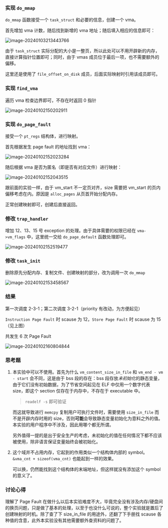 ### 实现 `do_mmap`

`do_mmap` 函数接受一个 `task_struct` 和必要的信息，创建一个 vma。

首先增加 vma 计数，随后找到新增的 vma 地址；随后填入相应的信息即可：

![image-20240103213443766](/home/orks/Repos/os-labs/reports/assets/image-20240103213443766.png)

由于 `task_struct` 实际分配的大小是一整页，所以此处可以不用开辟新的内存，直接计算指针位置即可；同时，由于 vmas 成员位于最后一项，也不需要额外的偏移。

这里还是使用了 `file_offset_on_disk` 成员，后面实际映射时引用该成员即可。

### 实现 `find_vma`

遍历 vma 检查边界即可，不存在时返回 0 指针

![image-20240102150202911](/home/orks/Repos/os-labs/reports/assets/image-20240102150202911.png)

### 实现 `do_page_fault`

接受一个 `pt_regs` 结构体，进行映射。

首先根据发生 page fault 的地址找到 vma：

![image-20240102152023284](/home/orks/Repos/os-labs/reports/assets/image-20240102152023284.png)

随后根据 vma 是否为匿名（即是否有对应文件）进行映射：

![image-20240102152043515](/home/orks/Repos/os-labs/reports/assets/image-20240102152043515.png)

跟前面的实验一样，由于 vm_start 不一定页对齐，size 需要把 vm_start 的页内偏移考虑在内。原因是 `alloc_pages` 从页首开始分配内存。

正常创建映射即可，创建后直接返回。

### 修改 `trap_handler`

增加 12、13、15 号 exception 的处理。由于具体需要的权限已经在 `vma->vm_flags` 中，这里统一交给 `do_page_default` 函数处理即可。

![image-20240102152519477](/home/orks/Repos/os-labs/reports/assets/image-20240102152519477.png)

### 修改 `task_init`

删除原先分配内存、复制文件、创建映射的部分，改为调用一次 `do_mmap`

![image-20240102153458567](/home/orks/Repos/os-labs/reports/assets/image-20240102153458567.png)

### 结果

第一次调度 2-3-1；第二次调度 3-2-1（priority 有改动，为方便起见）

`Instruction Page Fault` 时 scause 为 12，`Store Page Fault` 时 scause 为 15（见上图）

共发生 6 次 Page Fault

![image-20240102160804844](/home/orks/Repos/os-labs/reports/assets/image-20240102160804844.png)

### 思考题

1. 本实验中可以不使用。首先为什么 `vm_content_size_in_file` 和 `vm_end - vm - start` 会不同，这是由于 bss 段的存在：bss 段存放*未初始化*的静态变量，由于它们没有初始数据，为了节省空间起见在 ELF 中仅用一个数字代表 size，即这个 section 仅存在于内存中，不存在于 executable 中。

   > `readelf -s` 即可验证

   而这就导致进行 `memcpy` 复制用户可执行文件时，需要使用 `size_in_file` 而不是开辟内存时用的 size，否则**可能**会导致静态变量初始化为意料之外的值。本实验的用户程序中不涉及，因此用哪个都无所谓。

   另外值得一提的是出于安全生产的考虑，未初始化的值在任何情况下都不应该被使用，除非语言保证变量始终会被初始化。

2. 这个域并不占用内存，它起到的作用类似一个结构体内部的 symbol。`&vma_cnt + sizeof(vma_cnt)` 也能起到一样的效果。

   可以换，仍然能找到这个结构体的末端地址，但这样就没有添加这个 symbol 的意义了。

### 讨论心得

理解了 Page Fault 在做什么以后本实验难度不大，毕竟完全没有涉及内存/硬盘间的换页问题，只是做了基本的处理，以至于也没什么可说的，整个实验就是置后了创建映射的时机。除了查了下 size_in_file 的用途外，还翻了下手册找 scause 各种值的含意，此外本实验没有其他需要额外查资料的问题了。
